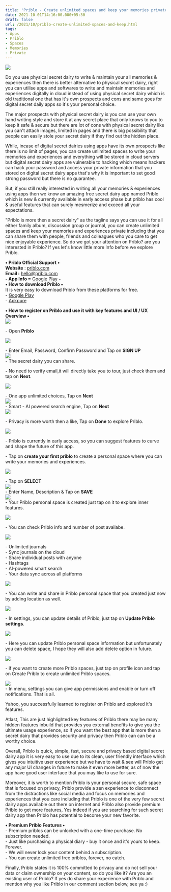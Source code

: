 ```yaml
---
title: 'Priblo - Create unlimited spaces and keep your memories private for free.'
date: 2021-10-01T14:16:00.000+05:30
draft: false
url: /2021/10/priblo-create-unlimited-spaces-and-keep.html
tags: 
- Apps
- Priblo
- Spaces
- Memories
- Private
---
```


[![](https://lh3.googleusercontent.com/-ZDKkYvX_piI/YVlt61pZwVI/AAAAAAAAG0Q/hWlZx06U8m4WZ-e6KXqt5OvmY8mBQRPCQCLcBGAsYHQ/s1600/1633250791302423-0.png)](https://lh3.googleusercontent.com/-ZDKkYvX_piI/YVlt61pZwVI/AAAAAAAAG0Q/hWlZx06U8m4WZ-e6KXqt5OvmY8mBQRPCQCLcBGAsYHQ/s1600/1633250791302423-0.png)  
  
Do you use physical secret dairy to write & maintain your all memories & experiences then there is better alternative to physical secret dairy, right you can utilise apps and softwares to write and maintain memories and experiences digitally in cloud instead of using physical secret dairy which is old traditional one that has it's own prospects and cons and same goes for digital secret daily apps so it's your personal choice.  
  
The major prospects with physical secret dairy is you can use your own hand writing style and store it at any secret place that only knows to you to keep it safe & secure but there are lot of cons with physical secret dairy like you can't attach images, limited in pages and there is big possibility that people can easily stole your secret dairy if they find out the hidden place.  
  
While, incase of digital secret dairies using apps have its own prospects like there is no limit of pages, you can create unlimited spaces to write your memories and experiences and everything will be stored in cloud servers but digital secret dairy apps are vulnerable to hacking which means hackers can hack your password and access your private information that you stored on digital secret dairy apps that's why it is important to set good strong password but there is no guarantee.  
  
But, if you still really interested in writing all your memories & experiences using apps then we know an amazing free secret dairy app named Priblo which is new & currently available in early access phase but priblo has cool & useful features that can surely mesmerize and exceed all your expectations.  
  
"Priblo is more then a secret dairy" as the tagline says you can use it for all either family album, discussion group or journal, you can create unlimited spaces and keep your memories and experiences private including that you can share them with people, friends and colleagues who you care to get nice enjoyable experience. So do we got your attention on Priblo? are you interested in Priblo? If yes let's know little more Info before we explore Priblo.  
  
**• Priblo Official Support •**  
**Website** : [priblo.com](https://www.priblo.com)  
**Email :** [hello@priblo.com](mailto:hello@priblo.com)  
**\- App Info =** [Google Play](https://play.google.com/store/apps/details?id=com.zeroplusone.priblo) **\-**  
**• How to download Priblo •**  
It is very easy to download Priblo from these platforms for free.  
\- [Google Play](https://play.google.com/store/apps/details?id=com.zeroplusone.priblo)  
\- [Apkpure](https://m.apkpure.com/priblo-early-access/com.zeroplusone.priblo)  
  
**• How to register on Priblo and use it with key features and UI / UX Overview •**  
[![](https://lh3.googleusercontent.com/-tl__C3_jnbQ/YVlt5yXtmdI/AAAAAAAAG0M/WP8AsJJwa-AuTrdZvBqB1V1WZck-ZqIlwCLcBGAsYHQ/s1600/1633250787371949-1.png)](https://lh3.googleusercontent.com/-tl__C3_jnbQ/YVlt5yXtmdI/AAAAAAAAG0M/WP8AsJJwa-AuTrdZvBqB1V1WZck-ZqIlwCLcBGAsYHQ/s1600/1633250787371949-1.png)  
  
\- Open **Priblo**  
  
[![](https://lh3.googleusercontent.com/-VeTb9Zx722A/YVlt44-XuqI/AAAAAAAAG0I/LnGU6dQDWaYYBYOLIQU-7noKE_VMHAY0QCLcBGAsYHQ/s1600/1633250780433187-2.png)](https://lh3.googleusercontent.com/-VeTb9Zx722A/YVlt44-XuqI/AAAAAAAAG0I/LnGU6dQDWaYYBYOLIQU-7noKE_VMHAY0QCLcBGAsYHQ/s1600/1633250780433187-2.png)  
  
\- Enter Email, Password, Confirm Password and Tap on **SIGN UP**  
[![](https://lh3.googleusercontent.com/-Mkmbl5pC52I/YVlt3OO5-qI/AAAAAAAAG0E/xC0Pl_p-6vsRSqQroTZLATcQxSVOEhBewCLcBGAsYHQ/s1600/1633250774095291-3.png)](https://lh3.googleusercontent.com/-Mkmbl5pC52I/YVlt3OO5-qI/AAAAAAAAG0E/xC0Pl_p-6vsRSqQroTZLATcQxSVOEhBewCLcBGAsYHQ/s1600/1633250774095291-3.png)  
\- The secret dairy you can share.  
  
**\-** No need to verify email,it will directly take you to tour, just check them and tap on **Next**.  
  
[![](https://lh3.googleusercontent.com/-0FjPIbqPP-I/YVlt1QdlqWI/AAAAAAAAG0A/-VvIVg2gxpoTamaorX4l0j1cawrD5-bNwCLcBGAsYHQ/s1600/1633250768308632-4.png)](https://lh3.googleusercontent.com/-0FjPIbqPP-I/YVlt1QdlqWI/AAAAAAAAG0A/-VvIVg2gxpoTamaorX4l0j1cawrD5-bNwCLcBGAsYHQ/s1600/1633250768308632-4.png)  
  
\- One app unlimited choices, Tap on **Next**  
[![](https://lh3.googleusercontent.com/-PcUujhECSqk/YVltz19HS2I/AAAAAAAAGz8/8jN92ic62sc-0hppoZTMz-B7_ONN9eDowCLcBGAsYHQ/s1600/1633250749728956-5.png)](https://lh3.googleusercontent.com/-PcUujhECSqk/YVltz19HS2I/AAAAAAAAGz8/8jN92ic62sc-0hppoZTMz-B7_ONN9eDowCLcBGAsYHQ/s1600/1633250749728956-5.png)  
\- Smart - AI powered search engine, Tap on **Next**  
[![](https://lh3.googleusercontent.com/-bpE15--bIr8/YVltvExN6SI/AAAAAAAAGz4/k2WS0kd4-qMX83ObSCVfPB8ozNnBmQu0wCLcBGAsYHQ/s1600/1633250647883367-6.png)](https://lh3.googleusercontent.com/-bpE15--bIr8/YVltvExN6SI/AAAAAAAAGz4/k2WS0kd4-qMX83ObSCVfPB8ozNnBmQu0wCLcBGAsYHQ/s1600/1633250647883367-6.png)  
  
\- Privacy is more worth then a like, Tap on **Done** to explore Priblo.  
  
[![](https://lh3.googleusercontent.com/-tB4rZEKXfeA/YVltV65PNpI/AAAAAAAAGzs/UiS4_BpFcmsDwpYi54hkTx78eNu1dkvigCLcBGAsYHQ/s1600/1633250610409097-7.png)](https://lh3.googleusercontent.com/-tB4rZEKXfeA/YVltV65PNpI/AAAAAAAAGzs/UiS4_BpFcmsDwpYi54hkTx78eNu1dkvigCLcBGAsYHQ/s1600/1633250610409097-7.png)  
  
\- Priblo is currently in early access, so you can suggest features to curve and shape the future of this app.  
  
\- Tap on **create your first priblo** to create a personal space where you can write your memories and experiences.  
  
[![](https://lh3.googleusercontent.com/-Gy5Ohj_DYec/YVltMQgW1MI/AAAAAAAAGzk/S3aFpUVsm2kbpyGs-GK7MepIGCB4rIqpgCLcBGAsYHQ/s1600/1633250594715645-8.png)](https://lh3.googleusercontent.com/-Gy5Ohj_DYec/YVltMQgW1MI/AAAAAAAAGzk/S3aFpUVsm2kbpyGs-GK7MepIGCB4rIqpgCLcBGAsYHQ/s1600/1633250594715645-8.png)  
  
\- Tap on **SELECT**  
[![](https://lh3.googleusercontent.com/-fgoa9rpP1NU/YVltIhoPmrI/AAAAAAAAGzg/DH5HMLldvnQDk0dDsMY7wCxNK9R-NkgAACLcBGAsYHQ/s1600/1633250580764245-9.png)](https://lh3.googleusercontent.com/-fgoa9rpP1NU/YVltIhoPmrI/AAAAAAAAGzg/DH5HMLldvnQDk0dDsMY7wCxNK9R-NkgAACLcBGAsYHQ/s1600/1633250580764245-9.png)  
\- Enter Name, Description & Tap on **SAVE**  
[![](https://lh3.googleusercontent.com/-OWQ8Z-RL00U/YVltFMrw6gI/AAAAAAAAGzc/lcgiXgHkaGUeOXz69cZEzEpqf-7Wt5aZgCLcBGAsYHQ/s1600/1633250562163986-10.png)](https://lh3.googleusercontent.com/-OWQ8Z-RL00U/YVltFMrw6gI/AAAAAAAAGzc/lcgiXgHkaGUeOXz69cZEzEpqf-7Wt5aZgCLcBGAsYHQ/s1600/1633250562163986-10.png)  
**\-** Your Priblo personal space is created just tap on it to explore inner features.  
  
[![](https://lh3.googleusercontent.com/-YG3BHtxZRAc/YVltAQzZ2EI/AAAAAAAAGzU/RyCcChll_zgAepHNse28ITKhOsjIuUqPwCLcBGAsYHQ/s1600/1633250551467331-11.png)](https://lh3.googleusercontent.com/-YG3BHtxZRAc/YVltAQzZ2EI/AAAAAAAAGzU/RyCcChll_zgAepHNse28ITKhOsjIuUqPwCLcBGAsYHQ/s1600/1633250551467331-11.png)  
  
  
\- You can check Priblo info and number of post availabe.  
  
[![](https://lh3.googleusercontent.com/-ZXDLmLgOwWE/YVls93NJWiI/AAAAAAAAGzQ/pCXdrTGFdJQdOkRtEs79JxDGBX9TtEMdQCLcBGAsYHQ/s1600/1633250544558972-12.png)](https://lh3.googleusercontent.com/-ZXDLmLgOwWE/YVls93NJWiI/AAAAAAAAGzQ/pCXdrTGFdJQdOkRtEs79JxDGBX9TtEMdQCLcBGAsYHQ/s1600/1633250544558972-12.png)  
  
\- Unlimited journals  
\- Sync journals on the cloud  
\- Share individual posts with anyone  
\- Hashtags  
\- AI-powered smart search  
\- Your data sync across all platforms  
  
[![](https://lh3.googleusercontent.com/-s7bgfT43nxM/YVls8FPcT4I/AAAAAAAAGzM/lBrFXfcZ1xgIOzWHJofwSQ2S7UlzesBrQCLcBGAsYHQ/s1600/1633250536304777-13.png)](https://lh3.googleusercontent.com/-s7bgfT43nxM/YVls8FPcT4I/AAAAAAAAGzM/lBrFXfcZ1xgIOzWHJofwSQ2S7UlzesBrQCLcBGAsYHQ/s1600/1633250536304777-13.png)  
  
  
\- You can write and share in Priblo personal space that you created just now by adding location as well.  
  
[![](https://lh3.googleusercontent.com/-sOebvZxpnEA/YVls57DJg5I/AAAAAAAAGzI/tML6qq-FagQsnQs59MQvyBIc9f-huJ4CgCLcBGAsYHQ/s1600/1633250527721780-14.png)](https://lh3.googleusercontent.com/-sOebvZxpnEA/YVls57DJg5I/AAAAAAAAGzI/tML6qq-FagQsnQs59MQvyBIc9f-huJ4CgCLcBGAsYHQ/s1600/1633250527721780-14.png)  
  
\- In settings, you can update details of Priblo, just tap on **Update Priblo settings**.  
  
[![](https://lh3.googleusercontent.com/-sByGpNmwv-I/YVls38xvsoI/AAAAAAAAGzE/q4GRBQAH0p4WjYsu3nL9vyk0qrfSh4xMwCLcBGAsYHQ/s1600/1633250518628595-15.png)](https://lh3.googleusercontent.com/-sByGpNmwv-I/YVls38xvsoI/AAAAAAAAGzE/q4GRBQAH0p4WjYsu3nL9vyk0qrfSh4xMwCLcBGAsYHQ/s1600/1633250518628595-15.png)  
  
\- Here you can update Priblo personal space information but unfortunately you can delete space, I hope they will also add delete option in future.  
  
[![](https://lh3.googleusercontent.com/-ZwIY37u8_V8/YVls1q1EC0I/AAAAAAAAGzA/BHZKEBdoWO4ntrftPaYHwekqfXn5ZwwmQCLcBGAsYHQ/s1600/1633250513416189-16.png)](https://lh3.googleusercontent.com/-ZwIY37u8_V8/YVls1q1EC0I/AAAAAAAAGzA/BHZKEBdoWO4ntrftPaYHwekqfXn5ZwwmQCLcBGAsYHQ/s1600/1633250513416189-16.png)  
  
\- if you want to create more Priblo spaces, just tap on profile icon and tap on Create Priblo to create unlimited Priblo spaces.  
  
[![](https://lh3.googleusercontent.com/-bTAdURLoqks/YVls0GKYnCI/AAAAAAAAGy8/HKCot_KmKgM414AD6ykIBN84cDLd0LL2wCLcBGAsYHQ/s1600/1633250504305406-17.png)](https://lh3.googleusercontent.com/-bTAdURLoqks/YVls0GKYnCI/AAAAAAAAGy8/HKCot_KmKgM414AD6ykIBN84cDLd0LL2wCLcBGAsYHQ/s1600/1633250504305406-17.png)  
\- In menu, settings you can give app permissions and enable or turn off notifications. That is all.  
  
Yahoo, you successfully learned to register on Priblo and explored it's features.  
  
Atlast, This are just highlighted key features of Priblo there may be many hidden features inbuild that provides you external benefits to give you the ultimate usage experience, so if you want the best app that is more then a secret dairy that provides security and privacy then Priblo can can be a worthy choice.  
  
Overall, Priblo is quick, simple, fast, secure and privacy based digital secret dairy app it is very easy to use due to its clean, user friendly interface which gives you intuitive user experience but we have to wait & see will Priblo get any major UI changes in future to make it even more better, as of now the app have good user interface that you may like to use for sure.  
  
Moreover, it is worth to mention Priblo is your personal secure, safe space that is focused on privacy, Priblo provide a zen experience to disconnect from the distractions like social media and focus on memories and experiences that you care including that Priblo is one of the very few secret dairy apps available out there on internet and Priblo also provide premium Priblo to get more features, Yes indeed if you are searching for such secret dairy app then Priblo has potential to become your new favorite.  
  
**• Premium Priblo Features •**  
\- Premium priblos can be unlocked with a one-time purchase. No subscription needed.  
\- Just like purchasing a physical diary - buy it once and it's yours to keep.  
Forever.  
\- We will never lock your content behind a subscription.  
**\-** You can create unlimited free priblos, forever, no catch.  
  

Finally, Priblo states it is 100% committed to privacy and do not sell your data or claim ownership on your content, so do you like it? Are you an existing user of Priblo? If yes do share your experience with Priblo and mention why you like Priblo in our comment section below, see ya :)